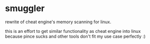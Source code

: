 # smuggler

rewrite of cheat engine's memory scanning for linux.

this is an effort to get similar functionality as cheat engine into linux
because pince sucks and other tools don't fit my use case perfectly :)
